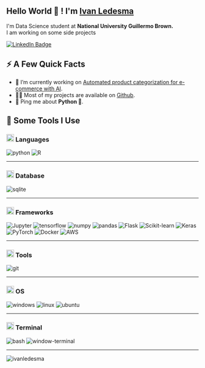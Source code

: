 <h2>Hello World  👋 ! I'm <a href="https://www.linkedin.com/in/ivanledesma-/">Ivan Ledesma</a></h2>
<p>I'm Data Science student at <strong>National University Guillermo Brown.</strong> <br>I am working on some side projects</p>
<p>
  <a href="https://www.linkedin.com/in/ivanledesma-/"><img src="https://img.shields.io/badge/-@ivanledesma-0077B5?style=flat-square&amp;labelColor=0077B5&amp;logo=LinkedIn&amp;link=https://www.linkedin.com/in/ivanledesma-/" alt="LinkedIn Badge"></a> 


<h2>⚡️ A Few Quick Facts</h2>
<ul>
  <li>🔭 I’m currently working on <a href="https://github.com/Ivan-Devl/Final-Project">Automated product categorization for e-commerce with AI</a>.</li>
  <li>👨‍💻 Most of my projects are available on <a href="https://github.com/Ivan-Devl?tab=repositories">Github</a>.</li>
  <li>💬 Ping me about <strong>Python 🐍</strong>.</li>
</ul>
<h2>🚀 Some Tools I Use</h2>
<p align="left">
  
<h3><img class="emoji" alt="penguin" height="20" width="20" src="https://github.githubassets.com/images/icons/emoji/unicode/1f427.png?v8"> Languages</h3> 
  <p>
    <img src="https://img.shields.io/badge/Python-3776AB?style=for-the-badge&logo=python&logoColor=white" alt="python"  />
    <img src="https://img.shields.io/badge/R-3776AB?style=for-the-badge&logo=R" alt="R"  />
  </p>
<hr>

<h3><img class="emoji" alt="zap" height="20" width="20" src="https://github.githubassets.com/images/icons/emoji/unicode/26a1.png"> Database</h3>  
<p>
  <img src="https://img.shields.io/badge/SQLite-07405E?style=for-the-badge&logo=sqlite&logoColor=white" alt="sqlite" />
</p>
<hr>

<h3> <img class="emoji" alt="rocket" height="20" width="20" src="https://github.githubassets.com/images/icons/emoji/unicode/1f680.png"> Frameworks</h3>
<p>
    <img src="https://img.shields.io/badge/Jupyter-F37626.svg?&style=for-the-badge&logo=Jupyter&logoColor=white" alt="Jupyter" /> 
    <img src="https://img.shields.io/badge/TensorFlow-FF6F00?style=for-the-badge&logo=TensorFlow&logoColor=white" alt="tensorflow"/>
    <img src="https://img.shields.io/badge/Numpy-777BB4?style=for-the-badge&logo=numpy&logoColor=white" alt="numpy"/>
    <img src="https://img.shields.io/badge/Pandas-2C2D72?style=for-the-badge&logo=pandas&logoColor=white" alt="pandas"/>
    <img src="https://img.shields.io/badge/Flask-000000?style=for-the-badge&logo=flask&logoColor=white" alt="Flask" />
    <img src="https://img.shields.io/badge/Scikit-learn-3776AB?style=for-the-badge&logo=Scikit-learn&logoColor=BLUE" alt="Scikit-learn"/>
    <img src="https://img.shields.io/badge/Keras-3776AB?style=for-the-badge&logo=Keras&logoColor=red" alt="Keras"/>
    <img src="https://img.shields.io/badge/PyTorch-3776AB?style=for-the-badge&logo=PyTorch&logoColor=orange" alt="PyTorch"/>
    <img src="https://img.shields.io/badge/Docker-3776AB?style=for-the-badge&logo=Docker" alt="Docker"/>
    <img src="https://img.shields.io/badge/aws-3776AB?style=for-the-badge&logo=aws&logoColor=orange" alt="AWS"/>

</p>
<hr>

<h3> <img class="emoji" alt="computer" height="20" width="20" src="https://github.githubassets.com/images/icons/emoji/unicode/1f4bb.png"> Tools </h3>
<p>
  <img src="https://img.shields.io/badge/Git-F05032?style=for-the-badge&logo=git&logoColor=white" alt="git"  />

</p>
<hr>

<h3> <img class="emoji" alt="computer" height="20" width="20" src="https://github.githubassets.com/images/icons/emoji/unicode/1f4bb.png"> OS </h3>
<p>
  <img src="https://img.shields.io/badge/Windows-0078D6?style=for-the-badge&logo=windows&logoColor=white" alt="windows" />
  <img src="https://img.shields.io/badge/Linux-FCC624?style=for-the-badge&logo=linux&logoColor=black" alt="linux" />
  <img src="https://img.shields.io/badge/Ubuntu-E95420?style=for-the-badge&logo=ubuntu&logoColor=white" alt="ubuntu"  />
</p>
<hr>


<h3> <img class="emoji" alt="computer" height="20" width="20" src="https://github.githubassets.com/images/icons/emoji/unicode/1f4bb.png"> Terminal </h3>
<p>
  <img src="https://img.shields.io/badge/GNU%20Bash-4EAA25?style=for-the-badge&logo=GNU%20Bash&logoColor=white" alt="bash" />
  <img src="https://img.shields.io/badge/windows%20terminal-4D4D4D?style=for-the-badge&logo=windows%20terminal&logoColor=white" alt="window-terminal"  />
</p>

<hr>
<img align="center" src="https://github-readme-stats.vercel.app/api?username=Ivan-Devl&show_icons=true&count_private=true&theme=radical" alt="ivanledesma" />
